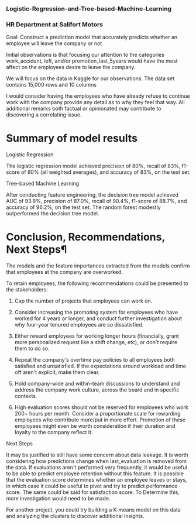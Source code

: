 ### Logistic-Regression-and-Tree-based-Machine-Learning

### HR Department at Salifort Motors
Goal: Construct a prediction model that accurately predicts whether an employee will leave the company or not

Initial observations is that focusing our attention to the categories work_accident, left, and/or promotion_last_5years would have the most affect on the employees desire to leave the company.

We will focus on the data in Kaggle for our observations. The data set contains 15,000 rows and 10 columns

I would consider having the employees who have already refuse to continue work with the company provide any detail as to why they feel that way. All additional remarks both factual or opinionated may contribute to discovering a correlating issue.


# Summary of model results
Logistic Regression

The logistic regression model achieved precision of 80%, recall of 83%, f1-score of 80% (all weighted averages), and accuracy of 83%, on the test set.

Tree-based Machine Learning

After conducting feature engineering, the decision tree model achieved AUC of 93.8%, precision of 87.0%, recall of 90.4%, f1-score of 88.7%, and accuracy of 96.2%, on the test set. The random forest modestly outperformed the decision tree model.

# Conclusion, Recommendations, Next Steps¶
The models and the feature importances extracted from the models confirm that employees at the company are overworked.

To retain employees, the following recommendations could be presented to the stakeholders:

1) Cap the number of projects that employees can work on.

2) Consider increasing the promoting system for employees who have worked for 4 years or longer, and conduct further investigation about why four-year tenured employees are so dissatisfied.

3) Either reward employees for working longer hours (financially, grant more personalized request like a shift change, etc), or don't require them to do so.

4) Repeat the company's overtime pay policies to all employees both satisfied and unsatisfied. If the expectations around workload and time off aren't explicit, make them clear.

5) Hold company-wide and within-team discussions to understand and address the company work culture, across the board and in specific contexts.

6) High evaluation scores should not be reserved for employees who work 200+ hours per month. Consider a proportionate scale for rewarding employees who contribute more/put in more effort. Promotion of these employees might even be worth consideration if their duration and loyalty to the company reflect it.

Next Steps

It may be justified to still have some concern about data leakage. It is worth considering how predictions change when last_evaluation is removed from the data. If evaluations aren't performed very frequently, it would be useful to be able to predict employee retention without this feature. It is possible that the evaluation score determines whether an employee leaves or stays, in which case it could be useful to pivot and try to predict performance score. The same could be said for satisfaction score. To Determine this, more investigation would need to be made.

For another project, you could try building a K-means model on this data and analyzing the clusters to discover additional insights.
